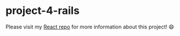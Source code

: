 # project-4-rails
Please visit my [React repo](https://github.com/imouto2005/project-4-react) for more information about this project! :smile:
